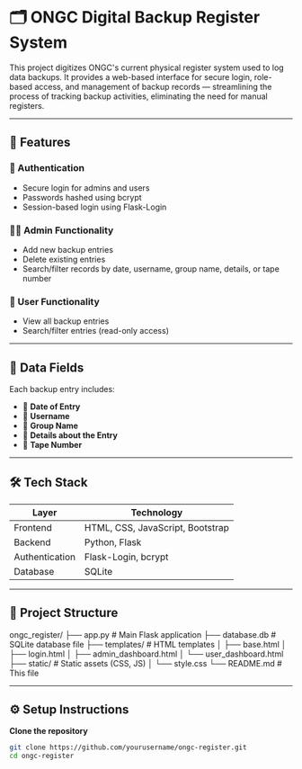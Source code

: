 # 🗂️ ONGC Digital Backup Register System

This project digitizes ONGC's current physical register system used to log data backups. It provides a web-based interface for secure login, role-based access, and management of backup records — streamlining the process of tracking backup activities, eliminating the need for manual registers.

---

## 🚀 Features

### 👤 Authentication
- Secure login for admins and users
- Passwords hashed using bcrypt
- Session-based login using Flask-Login

### 🧑‍💼 Admin Functionality
- Add new backup entries
- Delete existing entries
- Search/filter records by date, username, group name, details, or tape number

### 👥 User Functionality
- View all backup entries
- Search/filter entries (read-only access)

---

## 🧾 Data Fields

Each backup entry includes:

- 📅 **Date of Entry**
- 🙍 **Username**
- 🏢 **Group Name**
- 📝 **Details about the Entry**
- 💽 **Tape Number**

---

## 🛠️ Tech Stack

| Layer        | Technology         |
|--------------|--------------------|
| Frontend     | HTML, CSS, JavaScript, Bootstrap |
| Backend      | Python, Flask       |
| Authentication | Flask-Login, bcrypt |
| Database     | SQLite             |

---

## 📁 Project Structure
ongc_register/
├── app.py # Main Flask application
├── database.db # SQLite database file
├── templates/ # HTML templates
│ ├── base.html
│ ├── login.html
│ ├── admin_dashboard.html
│ └── user_dashboard.html
├── static/ # Static assets (CSS, JS)
│ └── style.css
└── README.md # This file

---

## ⚙️ Setup Instructions
**Clone the repository**
   ```bash
   git clone https://github.com/yourusername/ongc-register.git
   cd ongc-register






